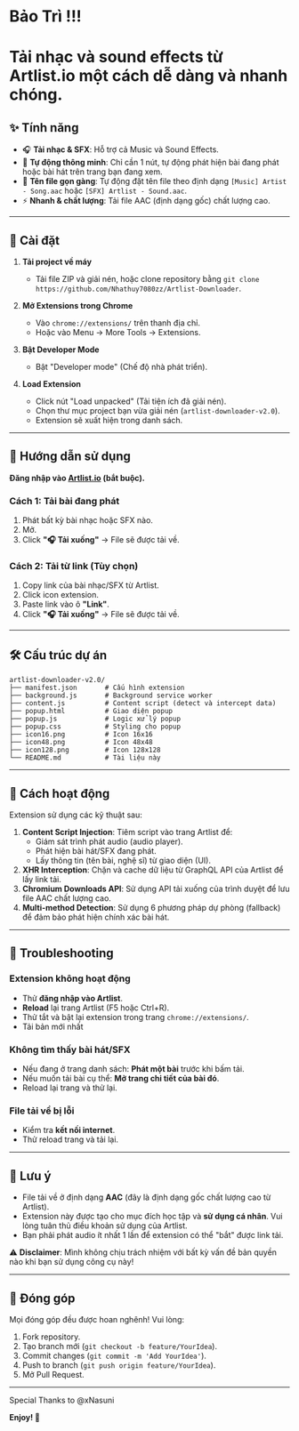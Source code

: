 # Bảo Trì !!!

# Tải nhạc và sound effects từ Artlist.io một cách dễ dàng và nhanh chóng.

## ✨ Tính năng

  - 🎧 **Tải nhạc & SFX**: Hỗ trợ cả Music và Sound Effects.
  - 🎯 **Tự động thông minh**: Chỉ cần 1 nút, tự động phát hiện bài đang phát hoặc bài hát trên trang bạn đang xem.
  - 📝 **Tên file gọn gàng**: Tự động đặt tên file theo định dạng `[Music] Artist - Song.aac` hoặc `[SFX] Artlist - Sound.aac`.
  - ⚡ **Nhanh & chất lượng**: Tải file AAC (định dạng gốc) chất lượng cao.

-----

## 🚀 Cài đặt

1.  **Tải project về máy**

      - Tải file ZIP và giải nén, hoặc clone repository bằng `git clone https://github.com/Nhathuy7080zz/Artlist-Downloader`.

2.  **Mở Extensions trong Chrome**

      - Vào `chrome://extensions/` trên thanh địa chỉ.
      - Hoặc vào Menu → More Tools → Extensions.

3.  **Bật Developer Mode**

      - Bật "Developer mode" (Chế độ nhà phát triển).

4.  **Load Extension**

      - Click nút "Load unpacked" (Tải tiện ích đã giải nén).
      - Chọn thư mục project bạn vừa giải nén (`artlist-downloader-v2.0`).
      - Extension sẽ xuất hiện trong danh sách.

-----

## 📖 Hướng dẫn sử dụng

**Đăng nhập vào [Artlist.io](https://artlist.io) (bắt buộc).**

### Cách 1: Tải bài đang phát

1.  Phát bất kỳ bài nhạc hoặc SFX nào.
2.  Mở.
3.  Click **"🎧 Tải xuống"** -> File sẽ được tải về.

### Cách 2: Tải từ link (Tùy chọn)

1.  Copy link của bài nhạc/SFX từ Artlist.
2.  Click icon extension.
3.  Paste link vào ô **"Link"**.
4.  Click **"🎧 Tải xuống"** -> File sẽ được tải về.

-----

## 🛠️ Cấu trúc dự án

```
artlist-downloader-v2.0/
├── manifest.json       # Cấu hình extension
├── background.js       # Background service worker
├── content.js          # Content script (detect và intercept data)
├── popup.html          # Giao diện popup
├── popup.js            # Logic xử lý popup
├── popup.css           # Styling cho popup
├── icon16.png          # Icon 16x16
├── icon48.png          # Icon 48x48
├── icon128.png         # Icon 128x128
└── README.md           # Tài liệu này
```

-----

## 🔧 Cách hoạt động

Extension sử dụng các kỹ thuật sau:

1.  **Content Script Injection**: Tiêm script vào trang Artlist để:
      - Giám sát trình phát audio (audio player).
      - Phát hiện bài hát/SFX đang phát.
      - Lấy thông tin (tên bài, nghệ sĩ) từ giao diện (UI).
2.  **XHR Interception**: Chặn và cache dữ liệu từ GraphQL API của Artlist để lấy link tải.
3.  **Chromium Downloads API**: Sử dụng API tải xuống của trình duyệt để lưu file AAC chất lượng cao.
4.  **Multi-method Detection**: Sử dụng 6 phương pháp dự phòng (fallback) để đảm bảo phát hiện chính xác bài hát.

-----

## 🐛 Troubleshooting

### Extension không hoạt động

  - Thử **đăng nhập vào Artlist**.
  - **Reload** lại trang Artlist (F5 hoặc Ctrl+R).
  - Thử tắt và bật lại extension trong trang `chrome://extensions/`.
  - Tải bản mới nhất

### Không tìm thấy bài hát/SFX

  - Nếu đang ở trang danh sách: **Phát một bài** trước khi bấm tải.
  - Nếu muốn tải bài cụ thể: **Mở trang chi tiết của bài đó**.
  - Reload lại trang và thử lại.

### File tải về bị lỗi

  - Kiểm tra **kết nối internet**.
  - Thử reload trang và tải lại.

-----

## 📝 Lưu ý

  - File tải về ở định dạng **AAC** (đây là định dạng gốc chất lượng cao từ Artlist).
  - Extension này được tạo cho mục đích học tập và **sử dụng cá nhân**. Vui lòng tuân thủ điều khoản sử dụng của Artlist.
  - Bạn phải phát audio ít nhất 1 lần để extension có thể "bắt" được link tải.

⚠️ **Disclaimer**: Mình không chịu trách nhiệm với bất kỳ vấn đề bản quyền nào khi bạn sử dụng công cụ này\!

-----

## 🤝 Đóng góp

Mọi đóng góp đều được hoan nghênh\! Vui lòng:

1.  Fork repository.
2.  Tạo branch mới (`git checkout -b feature/YourIdea`).
3.  Commit changes (`git commit -m 'Add YourIdea'`).
4.  Push to branch (`git push origin feature/YourIdea`).
5.  Mở Pull Request.

-----

Special Thanks to @xNasuni

**Enjoy\! 🎵**




